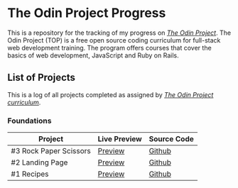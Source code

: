 # The Odin Project Progress

This is a repository for the tracking of my progress on [*The Odin Project*](https://www.theodinproject.com/dashboard). The Odin Project (TOP) is a free open source coding curriculum for full-stack web development training. The program offers courses that cover the basics of web development, JavaScript and Ruby on Rails.

## List of Projects

This is a log of all projects completed as assigned by [*The Odin Project curriculum*](https://www.theodinproject.com/dashboard).

### Foundations

| Project | Live Preview | Source Code |
| ----------- | -------- | --------- |
| #3 Rock Paper Scissors | [Preview](https://devvivan.github.io/rock-paper-scissors/) | [Github](https://github.com/DevVivan/rock-paper-scissors) |
| #2 Landing Page | [Preview](https://devvivan.github.io/landing-page/) | [Github](https://github.com/DevVivan/landing-page) |
| #1 Recipes | [Preview](https://devvivan.github.io/odin-recipes/) | [Github](https://github.com/DevVivan/odin-recipes) |

